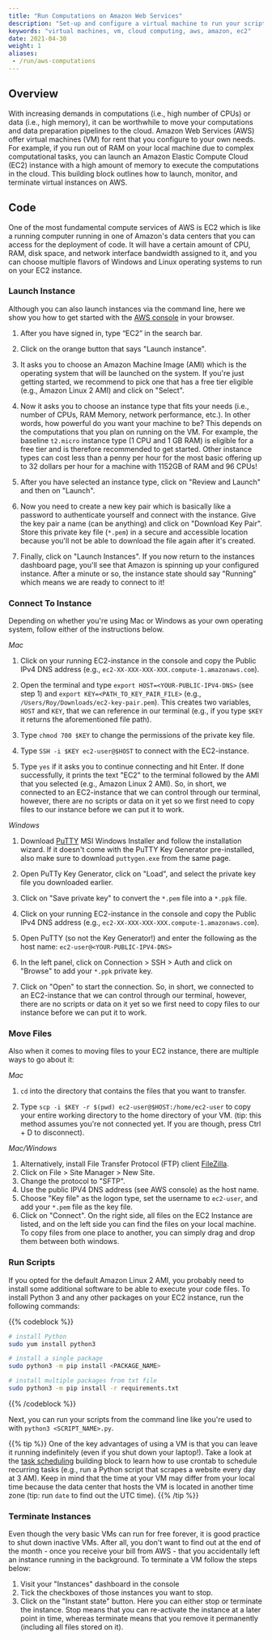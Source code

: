 ```yaml
---
title: "Run Computations on Amazon Web Services"
description: "Set-up and configure a virtual machine to run your scripts remotely"
keywords: "virtual machines, vm, cloud computing, aws, amazon, ec2"
date: 2021-04-30
weight: 1
aliases:
 - /run/aws-computations
---
```


## Overview <!-- Goal of the Building Block -->

With increasing demands in computations (i.e., high number of CPUs) or data (i.e., high memory), it can be worthwhile to move your computations and data preparation pipelines to the cloud. Amazon Web Services (AWS) offer virtual machines (VM) for rent that you configure to your own needs. For example, if you run out of RAM on your local machine due to complex computational tasks, you can launch an Amazon Elastic Compute Cloud (EC2) instance with a high amount of memory to execute the computations in the cloud. This building block outlines how to launch, monitor, and terminate virtual instances on AWS.

## Code
One of the most fundamental compute services of AWS is EC2 which is like a running computer running in one of Amazon's data centers that you can access for the deployment of code. It will have a certain amount of CPU, RAM, disk space, and network interface bandwidth assigned to it, and you can choose multiple flavors of Windows and Linux operating systems to run on your EC2 instance.

### Launch Instance
Although you can also launch instances via the command line, here we show you how to get started with the [AWS console](https://console.aws.amazon.com/console) in your browser.

1. After you have signed in, type “EC2” in the search bar.

2. Click on the orange button that says "Launch instance".

3. It asks you to choose an Amazon Machine Image (AMI) which is the operating system that will be launched on the system. If you're just getting started, we recommend to pick one that has a free tier eligible (e.g., Amazon Linux 2 AMI) and click on "Select".

4. Now it asks you to choose an instance type that fits your needs (i.e., number of CPUs, RAM Memory, network performance, etc.). In other words, how powerful do you want your machine to be? This depends on the computations that you plan on running on the VM. For example, the baseline `t2.micro` instance type (1 CPU and 1 GB RAM) is eligible for a free tier and is therefore recommended to get started. Other instance types can cost less than a penny per hour for the most basic offering up to 32 dollars per hour for a machine with 1152GB of RAM and 96 CPUs!

5. After you have selected an instance type, click on "Review and Launch" and then on "Launch".

6. Now you need to create a new key pair which is basically like a password to authenticate yourself and connect with the instance. Give the key pair a name (can be anything) and click on "Download Key Pair". Store this private key file (`*.pem`) in a secure and accessible location because you'll not be able to download the file again after it's created.

7. Finally, click on "Launch Instances". If you now return to the instances dashboard page, you'll see that Amazon is spinning up your configured instance. After a minute or so, the instance state should say "Running" which means we are ready to connect to it!



### Connect To Instance
Depending on whether you're using Mac or Windows as your own operating system, follow either of the instructions below.

*Mac*   
1. Click on your running EC2-instance in the console and copy the Public IPv4 DNS address (e.g., `ec2-XX-XXX-XXX-XXX.compute-1.amazonaws.com`).

2. Open the terminal and type `export HOST=<YOUR-PUBLIC-IPV4-DNS>` (see step 1) and `export KEY=<PATH_TO_KEY_PAIR_FILE>` (e.g., `/Users/Roy/Downloads/ec2-key-pair.pem`). This creates two variables, `HOST` and `KEY`, that we can reference in our terminal (e.g., if you type `$KEY` it returns the aforementioned file path).

3. Type `chmod 700 $KEY` to change the permissions of the private key file.

4. Type `SSH -i $KEY ec2-user@$HOST` to connect with the EC2-instance.

5. Type `yes` if it asks you to continue connecting and hit Enter. If done successfully, it prints the text "EC2" to the terminal followed by the AMI that you selected (e.g., Amazon Linux 2 AMI). So, in short, we connected to an EC2-instance that we can control through our terminal, however, there are no scripts or data on it yet so we first need to copy files to our instance before we can put it to work.


*Windows*
1. Download [PuTTY](https://www.chiark.greenend.org.uk/~sgtatham/putty/latest.html) MSI Windows Installer and follow the installation wizard. If it doesn't come with the PuTTY Key Generator pre-installed, also make sure to download `puttygen.exe` from the same page.

2. Open PuTTy Key Generator, click on "Load", and select the private key file you downloaded earlier.

3. Click on "Save private key" to convert the `*.pem` file into a `*.ppk` file.

4. Click on your running EC2-instance in the console and copy the Public IPv4 DNS address (e.g., `ec2-XX-XXX-XXX-XXX.compute-1.amazonaws.com`).

5. Open PuTTY (so not the Key Generator!) and enter the following as the host name: `ec2-user@<YOUR-PUBLIC-IPV4-DNS>`

6. In the left panel, click on Connection > SSH > Auth and click on "Browse" to add your `*.ppk` private key.

7. Click on "Open" to start the connection. So, in short, we connected to an EC2-instance that we can control through our terminal, however, there are no scripts or data on it yet so we first need to copy files to our instance before we can put it to work.



### Move Files
Also when it comes to moving files to your EC2 instance, there are multiple ways to go about it:

*Mac*
1. `cd` into the directory that contains the files that you want to transfer.

2. Type `scp -i $KEY -r $(pwd) ec2-user@$HOST:/home/ec2-user` to copy your entire working directory to the home directory of your VM. (tip: this method assumes you're not connected yet. If you are though, press Ctrl + D to disconnect).


*Mac/Windows*
1. Alternatively, install File Transfer Protocol (FTP) client [FileZilla](https://filezilla-project.org).
2. Click on File > Site Manager > New Site.
3. Change the protocol to "SFTP".
4. Use the public IPV4 DNS address (see AWS console) as the host name.
5. Choose "Key file" as the logon type, set the username to `ec2-user`, and add your `*.pem` file as the key file.
6. Click on "Connect". On the right side, all files on the EC2 Instance are listed, and on the left side you can find the files on your local machine. To copy files from one place to another, you can simply drag and drop them between both windows.


### Run Scripts
If you opted for the default Amazon Linux 2 AMI, you probably need to install some additional software to be able to execute your code files. To install Python 3 and any other packages on your EC2 instance, run the following commands:

{{% codeblock %}}
```bash
# install Python
sudo yum install python3

# install a single package
sudo python3 -m pip install <PACKAGE_NAME>

# install multiple packages from txt file
sudo python3 -m pip install -r requirements.txt
```
{{% /codeblock %}}

Next, you can run your scripts from the command line like you're used to with `python3 <SCRIPT_NAME>.py`.

{{% tip %}}
One of the key advantages of using a VM is that you can leave it running indefinitely (even if you shut down your laptop!). Take a look at the [task scheduling](https://tilburgsciencehub.com/building-blocks/automate-and-execute-your-work/automate-your-workflow/task-scheduling/) building block to learn how to use crontab to schedule recurring tasks (e.g., run a Python script that scrapes a website every day at 3 AM). Keep in mind that the time at your VM may differ from your local time because the data center that hosts the VM is located in another time zone (tip: run `date` to find out the UTC time).
{{% /tip %}}



### Terminate Instances
Even though the very basic VMs can run for free forever, it is good practice to shut down inactive VMs. After all, you don't want to find out at the end of the month - once you receive your bill from AWS - that you accidentally left an instance running in the background. To terminate a VM follow the steps below:

1. Visit your "Instances" dashboard in the console
2. Tick the checkboxes of those instances you want to stop.
3. Click on the "Instant state" button. Here you can either stop or terminate the instance. Stop means that you can re-activate the instance at a later point in time, whereas terminate means that you remove it permanently (including all files stored on it).
